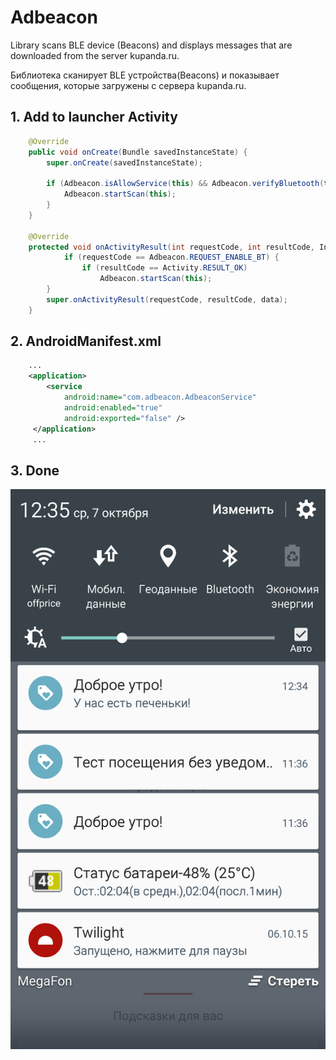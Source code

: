 # Adbeacon
Library scans BLE device (Beacons) and displays messages that are downloaded from the server kupanda.ru.

Библиотека сканирует BLE устройства(Beacons) и показывает сообщения, которые загружены с сервера kupanda.ru.

## 1. Add to launcher Activity
```java
    @Override
    public void onCreate(Bundle savedInstanceState) {
        super.onCreate(savedInstanceState);

        if (Adbeacon.isAllowService(this) && Adbeacon.verifyBluetooth(this)) {
            Adbeacon.startScan(this);
        }
    }

    @Override
    protected void onActivityResult(int requestCode, int resultCode, Intent data) {
            if (requestCode == Adbeacon.REQUEST_ENABLE_BT) {
                if (resultCode == Activity.RESULT_OK) 
                    Adbeacon.startScan(this);
        }
        super.onActivityResult(requestCode, resultCode, data);
    }
```
## 2. AndroidManifest.xml
```xml
    ...
    <application>
        <service
            android:name="com.adbeacon.AdbeaconService"
            android:enabled="true"
            android:exported="false" />
     </application>
     ...
```
## 3. Done
![alt tag](https://github.com/ilyamikhdev/adbeacon/blob/master/screenshot_example.png?raw=true)
